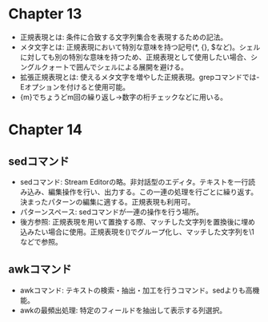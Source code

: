 # Chapter 13

- 正規表現とは: 条件に合致する文字列集合を表現するための記法。
- メタ文字とは: 正規表現において特別な意味を持つ記号(*, {}, $など)。シェルに対しても別の特別な意味を持つため、正規表現として使用したい場合、シングルクォートで囲んでシェルによる展開を避ける。
- 拡張正規表現とは: 使えるメタ文字を増やした正規表現。grepコマンドでは-Eオプションを付けると使用可能。
- {m}でちょうどm回の繰り返し→数字の桁チェックなどに用いる。

# Chapter 14

## sedコマンド
- sedコマンド: Stream Editorの略。非対話型のエディタ。テキストを一行読み込み、編集操作を行い、出力する。この一連の処理を行ごとに繰り返す。決まったパターンの編集に適する。正規表現も利用可。
- パターンスペース: sedコマンドが一連の操作を行う場所。
- 後方参照: 正規表現を用いて置換する際、マッチした文字列を置換後に埋め込みたい場合に使用。正規表現を()でグループ化し、マッチした文字列を\1などで参照。

## awkコマンド
- awkコマンド: テキストの検索・抽出・加工を行うコマンド。sedよりも高機能。
- awkの最頻出処理: 特定のフィールドを抽出して表示する列選択。
